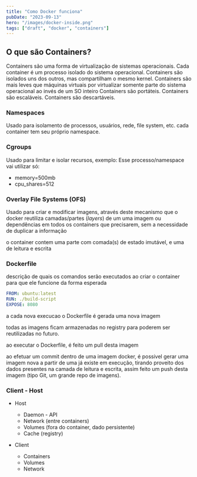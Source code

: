 ```yaml
---
title: "Como Docker funciona"
pubDate: "2023-09-13"
hero: "/images/docker-inside.png"
tags: ["draft", "docker", "containers"]
---
```


## O que são Containers?

Containers são uma forma de virtualização de sistemas operacionais.
Cada container é um processo isolado do sistema operacional.
Containers são isolados uns dos outros, mas compartilham o mesmo kernel.
Containers são mais leves que máquinas virtuais por virtualizar somente parte do sistema operacional ao invés de um SO inteiro
Containers são portáteis.
Containers são escaláveis.
Containers são descartáveis.

### Namespaces

Usado para isolamento de processos, usuários, rede, file system, etc.
cada container tem seu próprio namespace.

### Cgroups

Usado para limitar e isolar recursos, exemplo: Esse processo/namespace vai utilizar só:

* memory=500mb
* cpu_shares=512

### Overlay File Systems (OFS)

Usado para criar e modificar imagens, através deste mecanismo que o docker reutiliza camadas/partes (*layers*) de um uma imagem ou dependências em todos os containers que precisarem, sem a necessidade de duplicar a informação

o container contem uma parte com comada(s) de estado imutável, e uma de leitura e escrita

### Dockerfile

descrição de quais os comandos serão executados ao criar o container para que ele funcione da forma esperada

``` yaml
FROM: ubuntu:latest
RUN: ./build-script
EXPOSE: 8080
```

a cada nova execucao o Dockerfile é gerada uma nova imagem

todas as imagens ficam armazenadas no registry para poderem ser reutilizadas no futuro.

ao executar o Dockerfile, é feito um pull desta imagem

ao efetuar um commit dentro de uma imagem docker, é possivel gerar uma imagem nova a partir de uma já existe em execução, tirando proveito dos dados presentes na camada de leitura e escrita, assim feito um push desta imagem (tipo Git, um grande repo de imagens).

### Client - Host

* Host
  * Daemon - API
  * Network (entre containers)
  * Volumes (fora do container, dado persistente)
  * Cache (registry)

* Client
  * Containers
  * Volumes
  * Network
